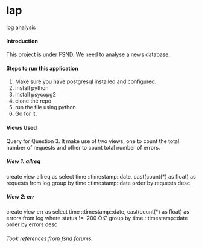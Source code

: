 # lap
log analysis

#### Introduction
This project is under FSND. We need to analyse a news database.

#### Steps to run this application
1. Make sure you have postgresql installed and configured.
2. install python
3. install psycopg2
4. clone the repo
5. run the file using python.
6. Go for it.

#### Views Used
 Query for Question 3.
 It make use of two views, one to count the total number of requests
 and other to count total number of errors.
##### View 1: allreq
 create view allreq as
 select time ::timestamp::date, cast(count(*) as float) as requests
 from log
 group by time ::timestamp::date
 order by requests desc
##### View 2: err
 create view err as
 select time ::timestamp::date, cast(count(*) as float) as errors
 from log
 where status != '200 OK'
 group by time ::timestamp::date
 order by errors desc
 
 ###### Took references from fsnd forums.
